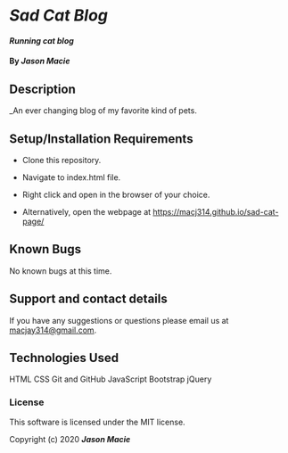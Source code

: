 # _Sad Cat Blog_

#### _Running cat blog_

#### By _**Jason Macie**_

## Description

_An ever changing blog of my favorite kind of pets.

## Setup/Installation Requirements

* Clone this repository.
* Navigate to index.html file.
* Right click and open in the browser of your choice.

* Alternatively, open the webpage at https://macj314.github.io/sad-cat-page/

## Known Bugs

No known bugs at this time.

## Support and contact details

If you have any suggestions or questions please email us at macjay314@gmail.com.

## Technologies Used

HTML
CSS
Git and GitHub
JavaScript
Bootstrap
jQuery

### License

This software is licensed under the MIT license.

Copyright (c) 2020 **_Jason Macie_**